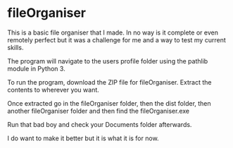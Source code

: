 # fileOrganiser

This is a basic file organiser that I made. In no way is it complete or even remotely perfect but it was a challenge for me and a way to test my current skills.

The program will navigate to the users profile folder using the pathlib module in Python 3.

To run the program, download the ZIP file for fileOrganiser. Extract the contents to wherever you want.

Once extracted go in the fileOrganiser folder, then the dist folder, then another fileOrganiser folder and then find the fileOrganiser.exe

Run that bad boy and check your Documents folder afterwards.

I do want to make it better but it is what it is for now.

